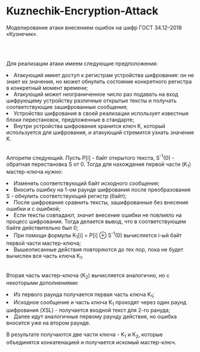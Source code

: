 # Kuznechik-Encryption-Attack
<p>Моделирование атаки внесением ошибок на шифр ГОСТ 34.12–2018 «Кузнечик».</p>
<br><br>
<p>Для реализации атаки имеем следующие предположения:</p>
<li>Атакующий имеет доступ к регистрам устройства шифрования: он не знает их значения, но может обнулить состояние конкретного регистра в конкретный момент времени;
<li>Атакующий может неограниченное число раз подавать на вход шифрующему устройству различные открытые тексты и получать соответствующие зашифрованные сообщения;
<li>Устройство шифрования в своей реализации использует известные блоки перестановок, предложенные в стандарте;
<li>Внутри устройства шифрования хранится ключ K, который используется для шифрования, и атакующий стремится узнать значение K.
<br><br>
<p>Алгоритм следующий. Пусть P[i] - байт открытого текста, S<sup>-1</sup>(0) - обратная перестановка S от 0. Тогда для нахождения первой части (K<sub>1</sub>) мастер-ключа нужно:</p>
<li>Изменять соответствующий байт исходного сообщения;
<li>Вносить ошибку на 1-ом раунде шифрования после преобразования S - обнулить соответствующий регистр (байт);
<li>После шифрования сравнить тексты, зашифрованные без внесения ошибки и с ошибкой;
<li>Если тексты совпадают, значит внесение ошибки не повлияло на процесс шифрования. Тогда делается вывод, что в соответствующем байте действительно был 0;
<li>При помощи формулы K<sub>1</sub>[i] = P[i] ⊕ S<sup>-1</sup>(0) вычисляется i-ый байт первой части мастер-ключа;
<li>Вышеописанные действия повторяются до тех пор, пока не будет вычислен вся часть ключа K<sub>1</sub>.
<br><br>
<p>Вторая часть мастер-ключа (K<sub>2</sub>) вычисляется аналогично, но с некоторыми дополнениями:</p> 
<li>Из первого раунда получается первая часть ключа K<sub>1</sub>;
<li>Исходное сообщение и часть ключа K<sub>1</sub> проходят через один раунд шифрования (XSL) - получается входной текст для 2-го рануда;
<li>Далее идут аналогичные первому раунду действия, но ошибка вносится уже на втором раунде.
<p>В результате получаются две части ключа - K<sub>1</sub> и K<sub>2</sub>, которые объединятся конкатенацией и получается искомый мастер-ключ.</p>
